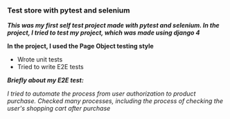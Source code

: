 ### Test store with pytest and selenium

***This was my first self test project made with pytest and selenium. In the project, I tried to test my project, which was made using django 4***

**In the project, I used the Page Object testing style**

* Wrote unit tests
* Tried to write E2E tests

***Briefly about my E2E test:***

*I tried to automate the process from user authorization to product purchase. Checked many processes, including the process of checking the user's shopping cart after purchase*
